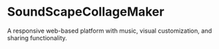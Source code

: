 # SoundScapeCollageMaker

A responsive web-based platform with music, visual customization, and sharing functionality.
